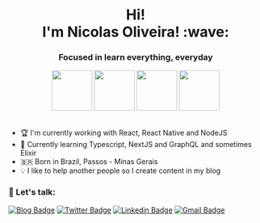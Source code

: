 <h1 align="center"> Hi!<br> I'm Nicolas Oliveira! :wave: </h1>
<h3 align="center">Focused in learn everything, everyday</h3>

<div align="center">
<img src="https://media0.giphy.com/media/KzJkzjggfGN5Py6nkT/giphy.gif" width="80" />
<img src="https://media3.giphy.com/media/Y06jfuK1Bni5PkZwS2/giphy.gif" width="80" />
<img src="https://media0.giphy.com/media/eNAsjO55tPbgaor7ma/giphy.gif" width="80" />
<img src="https://media2.giphy.com/media/kdFc8fubgS31b8DsVu/giphy.gif" width="80" />
</div></br>

- :trophy: I'm currently working with React, React Native and NodeJS
- :dart: Currently learning Typescript, NextJS and GraphQL and sometimes Elixir
- :brazil: Born in Brazil, Passos - Minas Gerais
- :bulb: I like to help another people so I create content in my blog

### :beer: Let's talk:
[![Blog Badge](https://img.shields.io/badge/My%20Blog-007acc?style=flat-square&logo=blogger&logoColor=white&link=https://bruxo.hashnode.dev)](https://bruxo.hashnode.dev)
[![Twitter Badge](https://img.shields.io/badge/-@nickcagenick1-007acc?style=flat-square&labelColor=007acc&logo=twitter&logoColor=white&link=https://twitter.com/nickcagenick1)](https://twitter.com/nickcagenick1) 
[![Linkedin Badge](https://img.shields.io/badge/-Nicolas%20Oliveira-007acc?style=flat-square&logo=Linkedin&logoColor=white&link=https://www.linkedin.com/in/nicolasom/)](https://www.linkedin.com/in/nicolasom/) 
[![Gmail Badge](https://img.shields.io/badge/-nicolas.oliveira.ug@gmail.com-007acc?style=flat-square&logo=Gmail&logoColor=white&link=mailto:nicolas.oliveira.ug@gmail.com)](mailto:nicolas.oliveira.ug@gmail.com)
